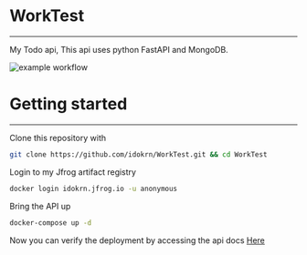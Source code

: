# WorkTest
---
My Todo api, This api uses python FastAPI and MongoDB.

![example workflow](https://github.com/idokrn/WorkTest/blob/main/.github/workflows/build.yaml/badge.svg)


# Getting started
___
Clone this repository with
``` bash
git clone https://github.com/idokrn/WorkTest.git && cd WorkTest
```

Login to my Jfrog artifact registry

``` bash
docker login idokrn.jfrog.io -u anonymous
```

Bring the API up
``` bash
docker-compose up -d
```

Now you can verify the deployment by accessing the api docs [Here](http://localhost/docs)


